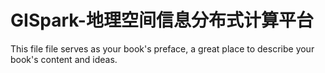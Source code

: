 # GISpark-地理空间信息分布式计算平台

This file file serves as your book's preface, a great place to describe your book's content and ideas.
